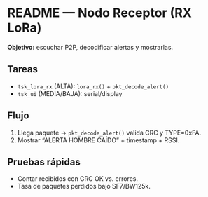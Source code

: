 # README — Nodo Receptor (RX LoRa)

**Objetivo:** escuchar P2P, decodificar alertas y mostrarlas.

## Tareas
- `tsk_lora_rx` (ALTA): `lora_rx()` + `pkt_decode_alert()`
- `tsk_ui` (MEDIA/BAJA): serial/display

## Flujo
1) Llega paquete → `pkt_decode_alert()` valida CRC y TYPE=0xFA.  
2) Mostrar “ALERTA HOMBRE CAÍDO” + timestamp + RSSI.

## Pruebas rápidas
- Contar recibidos con CRC OK vs. errores.
- Tasa de paquetes perdidos bajo SF7/BW125k.
